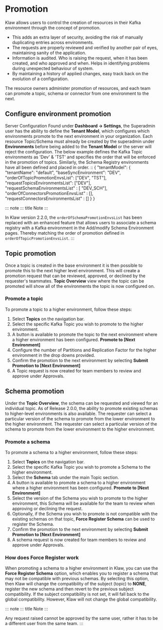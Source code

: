 # Promotion

Klaw allows users to control the creation of resources in their Kafka
environment through the concept of promotion.

-   This adds an extra layer of security, avoiding the risk of manually
    duplicating entries across environments.
-   The requests are properly reviewed and verified by another pair of
    eyes, maintaining sanity of the application.
-   Information is audited. Who is raising the request, when it has been
    created, and who approved and when. Helps in identifying problems
    during unexpected behaviour of system.
-   By maintaining a history of applied changes, easy track back on the
    evolution of a configuration.

The resource owners administer promotion of resources, and each team can
promote a topic, schema or connector from one environment to the next.

## Configure environment promotion

Server Configuration Found under **Dashboard -\> Settings**, the
Superadmin user has the ability to define the **Tenant Model**, which
configures which environments promote to the next environment in your
organization. Each resource Topic/Schema must already be created by the
superadmin under **Environments** before being added to the **Tenant
Model** or the server will reject the configuration. The below example
defines the Kafka Topic environments as \'Dev\' & \'TST\' and specifies
the order that will be enforced in the promotion of topics. Similarly,
the Schema Registry environments have all been defined and placed in
order. :: { \"tenantModel\": { \"tenantName\": \"default\",
\"baseSyncEnvironment\": \"DEV\", \"orderOfTopicPromotionEnvsList\":
\[\"DEV\", \"TST\"\], \"requestTopicsEnvironmentsList\": \[\"DEV\"\],
\"requestSchemaEnvironmentsList\" : \[ \"DEV_SCH\"\],
\"orderOfConnectorsPromotionEnvsList\" : \[\],
\"requestConnectorsEnvironmentsList\" : \[\] } }

::: note
::: title
Note
:::

In Klaw version 2.2.0, the `orderOfSchemaPromotionEnvsList` has been
replaced with an enhanced feature that allows users to associate a
schema registry with a Kafka environment in the Add/modify Schema
Environment pages. Thereby matching the order of promotion defined in
`orderOfTopicPromotionEnvsList`.
:::

## Topic promotion

Once a topic is created in the base environment it is then possible to
promote this to the next higher level environment. This will create a
promotion request that can be reviewed, approved, or declined by the
requester\'s teammates. **Topic Overview** view where the topic can be
promoted will show all of the environments the topic is now configured
on.

### Promote a topic

To promote a topic to a higher environment, follow these steps:

1.  Select **Topics** on the navigation bar.
2.  Select the specific Kafka Topic you wish to promote to the higher
    environment.
3.  A button is available to promote the topic to the next environment
    where a higher environment has been configured. **Promote to \[Next
    Environment\]**
4.  Configure the number of Partitions and Replication Factor for the
    higher environment in the drop downs provided.
5.  Confirm the promotion to the next environment by selecting **Submit
    Promotion to \[Next Environment\]**
6.  A Topic request is now created for team members to review and
    approve under Approvals.

## Schema promotion

Under the **Topic Overview**, the schema can be requested and viewed for
an individual topic. As of Release 2.0.0, the ability to promote
existing schemas to higher-level environments is also available. The
requester can select a particular version of the schema to promote from
the lower environment to the higher environment. The requester can
select a particular version of the schema to promote from the lower
environment to the higher environment.

### Promote a schema

To promote a schema to a higher environment, follow these steps:

1.  Select **Topics** on the navigation bar.
2.  Select the specific Kafka Topic you wish to promote a Schema to the
    higher environment.
3.  Select the **Schema** tab under the main Topic section.
4.  A button is available to promote a schema to a higher environment
    where a higher environment has been configured. **Promote to \[Next
    Environment\]**
5.  Select the version of the Schema you wish to promote to the higher
    environment, this Schema will be available for the team to review
    when approving or declining the request.
6.  Optionally, if the Schema you wish to promote is not compatible with
    the existing schemas on that topic, **Force Register Schema** can be
    used to register the Schema.
7.  Confirm the promotion to the next environment by selecting **Submit
    Promotion to \[Next Environment\]**
8.  A schema request is now created for team members to review and
    approve under Approvals.

### How does Force Register work

When promoting a schema to a higher environment in Klaw, you can use the
**Force Register Schema** option, which enables you to register a schema
that may not be compatible with previous schemas. By selecting this
option, then Klaw will change the compatibility of the subject (topic)
to **NONE**, register the new schema and then revert to the previous
subject compatibility. If the subject compatibility is not set, it will
fall back to the global compatibility. However, Klaw will not change the
global compatibility.

::: note
::: title
Note
:::

Any request raised cannot be approved by the same user, rather it has to
be a different user from the same team.
:::
